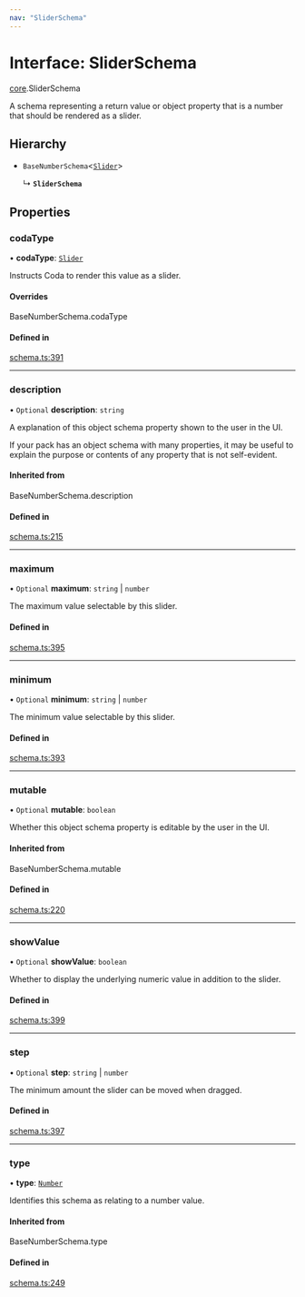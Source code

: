 ```yaml
---
nav: "SliderSchema"
---
```

# Interface: SliderSchema

[core](../modules/core.md).SliderSchema

A schema representing a return value or object property that is a number that should
be rendered as a slider.

## Hierarchy

- `BaseNumberSchema`<[`Slider`](../enums/core.ValueHintType.md#slider)\>

  ↳ **`SliderSchema`**

## Properties

### codaType

• **codaType**: [`Slider`](../enums/core.ValueHintType.md#slider)

Instructs Coda to render this value as a slider.

#### Overrides

BaseNumberSchema.codaType

#### Defined in

[schema.ts:391](https://github.com/coda/packs-sdk/blob/main/schema.ts#L391)

___

### description

• `Optional` **description**: `string`

A explanation of this object schema property shown to the user in the UI.

If your pack has an object schema with many properties, it may be useful to
explain the purpose or contents of any property that is not self-evident.

#### Inherited from

BaseNumberSchema.description

#### Defined in

[schema.ts:215](https://github.com/coda/packs-sdk/blob/main/schema.ts#L215)

___

### maximum

• `Optional` **maximum**: `string` \| `number`

The maximum value selectable by this slider.

#### Defined in

[schema.ts:395](https://github.com/coda/packs-sdk/blob/main/schema.ts#L395)

___

### minimum

• `Optional` **minimum**: `string` \| `number`

The minimum value selectable by this slider.

#### Defined in

[schema.ts:393](https://github.com/coda/packs-sdk/blob/main/schema.ts#L393)

___

### mutable

• `Optional` **mutable**: `boolean`

Whether this object schema property is editable by the user in the UI.

#### Inherited from

BaseNumberSchema.mutable

#### Defined in

[schema.ts:220](https://github.com/coda/packs-sdk/blob/main/schema.ts#L220)

___

### showValue

• `Optional` **showValue**: `boolean`

Whether to display the underlying numeric value in addition to the slider.

#### Defined in

[schema.ts:399](https://github.com/coda/packs-sdk/blob/main/schema.ts#L399)

___

### step

• `Optional` **step**: `string` \| `number`

The minimum amount the slider can be moved when dragged.

#### Defined in

[schema.ts:397](https://github.com/coda/packs-sdk/blob/main/schema.ts#L397)

___

### type

• **type**: [`Number`](../enums/core.ValueType.md#number)

Identifies this schema as relating to a number value.

#### Inherited from

BaseNumberSchema.type

#### Defined in

[schema.ts:249](https://github.com/coda/packs-sdk/blob/main/schema.ts#L249)
